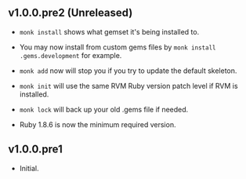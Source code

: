 v1.0.0.pre2 (Unreleased)
------------------------

 * `monk install` shows what gemset it's being installed to.

 * You may now install from custom gems files by `monk install .gems.development`
   for example.

 * `monk add` now will stop you if you try to update the default skeleton.

 * `monk init` will use the same RVM Ruby version patch level if RVM is installed.

 * `monk lock` will back up your old .gems file if needed.

 * Ruby 1.8.6 is now the minimum required version.

v1.0.0.pre1
-----------

 * Initial.
